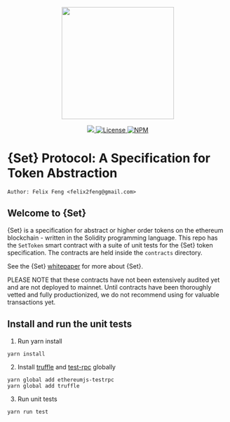 <p align="center"><img src="https://s3.amazonaws.com/set-core/img/assets/ts_logo%402x.png" width="256" /></p>

<p align="center">
  <a href="https://circleci.com/gh/SetProtocol/set-protocol-contracts">
    <img src="https://img.shields.io/circleci/project/github/SetProtocol/set-protocol-contracts.svg" />
  </a>
  <a href='https://github.com/SetProtocol/set-protocol-contracts/blob/master/LICENSE'>
    <img src='https://img.shields.io/github/license/SetProtocol/set-protocol-contracts.svg' alt='License' />
  </a>
  <a href='https://www.npmjs.com/package/set-protocol-contracts'>
    <img src='https://img.shields.io/npm/v/set-protocol-contracts.svg' alt='NPM' />
  </a>
</p>

# {Set} Protocol: A Specification for Token Abstraction
```
Author: Felix Feng <felix2feng@gmail.com>
```

## Welcome to {Set}
{Set} is a specification for abstract or higher order tokens on the ethereum blockchain - written in the Solidity programming language. This repo has the `SetToken` smart contract with a suite of unit tests for the {Set} token specification. The contracts are held inside the `contracts` directory.

See the {Set} [whitepaper](https://whitepaper.setprotocol.com) for more about {Set}.

PLEASE NOTE that these contracts have not been extensively audited yet and are not deployed to mainnet. Until contracts have been thoroughly vetted and fully productionized, we do not recommend using for valuable transactions yet.


## Install and run the unit tests

1. Run yarn install
```
yarn install
```

2. Install [truffle](http://truffleframework.com/) and [test-rpc](https://github.com/ethereumjs/testrpc) globally
```
yarn global add ethereumjs-testrpc
yarn global add truffle
```

3. Run unit tests
```
yarn run test
```
